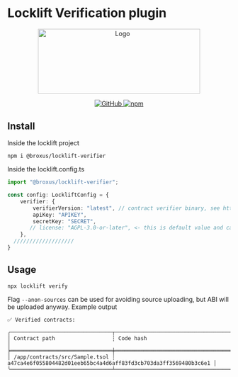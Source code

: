 # Locklift Verification plugin

<p align="center">
  <a href="https://github.com/venom-blockchain/developer-program">
    <img src="https://raw.githubusercontent.com/venom-blockchain/developer-program/main/vf-dev-program.png" alt="Logo" width="366.8" height="146.4">
  </a>
</p>

<p align="center">
    <p align="center">
        <a href="/LICENSE">
            <img alt="GitHub" src="https://img.shields.io/badge/license-Apache--2.0-orange" />
        </a>
        <a href="https://www.npmjs.com/package/locklift-verifier">
            <img alt="npm" src="https://img.shields.io/npm/v/locklift-verifier">
        </a>
    </p>
</p>


## Install
Inside the locklift project
```shell
npm i @broxus/locklift-verifier
```

Inside the locklift.config.ts
```typescript
import "@broxus/locklift-verifier";

const config: LockliftConfig = {
    verifier: {
        verifierVersion: "latest", // contract verifier binary, see https://github.com/broxus/everscan-verify/releases
        apiKey: "APIKEY",
        secretKey: "SECRET",
       // license: "AGPL-3.0-or-later", <- this is default value and can be overrided
    },
  ///////////////////
}
```

## Usage
```shell
npx locklift verify
```
Flag `--anon-sources` can be used for avoiding source uploading, but ABI will be uploaded anyway.
Example output
```text
✅ Verified contracts:

╭────────────────────────────────┬──────────────────────────────────────────────────────────────────╮
│ Contract path                  ┆ Code hash                                                        │
╞════════════════════════════════╪══════════════════════════════════════════════════════════════════╡
│ /app/contracts/src/Sample.tsol ┆ a47ca4e6f055804482d01eeb65bc4a4d6aff83fd3cb703da3ff3569480b3c6e1 │
╰────────────────────────────────┴──────────────────────────────────────────────────────────────────╯
```



